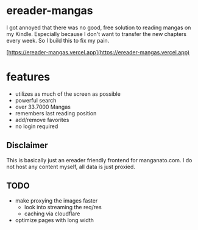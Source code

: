 # ereader-mangas

I got annoyed that there was no good, free solution to reading mangas on my Kindle. Especially because I don't want to transfer the new chapters every week.
So I build this to fix my pain.

[https://ereader-mangas.vercel.app](https://ereader-mangas.vercel.app)

# features

- utilizes as much of the screen as possible
- powerful search
- over 33.7000 Mangas
- remembers last reading position
- add/remove favorites
- no login required

## Disclaimer

This is basically just an ereader friendly frontend for manganato.com. I do not host any content myself, all data is just proxied.

## TODO

- make proxying the images faster
  - look into streaming the req/res
  - caching via cloudflare
- optimize pages with long width
